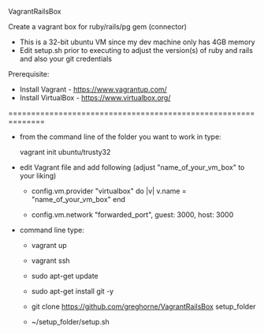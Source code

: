 VagrantRailsBox

Create a vagrant box for ruby/rails/pg gem (connector) 

- This is a 32-bit ubuntu VM since my dev machine only has 4GB memory
- Edit setup.sh prior to executing to adjust the version(s) of ruby and rails and also your git credentials

Prerequisite:

- Install Vagrant - https://www.vagrantup.com/
- Install VirtualBox - https://www.virtualbox.org/

==============================================================

* from the command line of the folder you want to work in type:

  vagrant init ubuntu/trusty32


* edit Vagrant file and add following (adjust "name_of_your_vm_box" to your liking)


  - config.vm.provider "virtualbox" do |v|
    v.name = "name_of_your_vm_box"
  end

  - config.vm.network "forwarded_port", guest: 3000, host: 3000



* command line type:
  
  - vagrant up
  
  - vagrant ssh

  - sudo apt-get update

  - sudo apt-get install git -y

  - git clone https://github.com/greghorne/VagrantRailsBox setup_folder

  - ~/setup_folder/setup.sh




